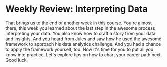 # Weekly Review: Interpreting Data

That brings us to the end of another week in this course. You're almost there, this week you learned about the last step in the awesome process interpreting your data. You also know how to craft a story from your data and insights. And you heard from Jules and saw how he used the awesome framework to approach his data analytics challenge. And you had a chance to apply the framework yourself, too. Now it's time for you to put all you know into practice. Let's explore tips on how to chart your career path next. Good luck.
